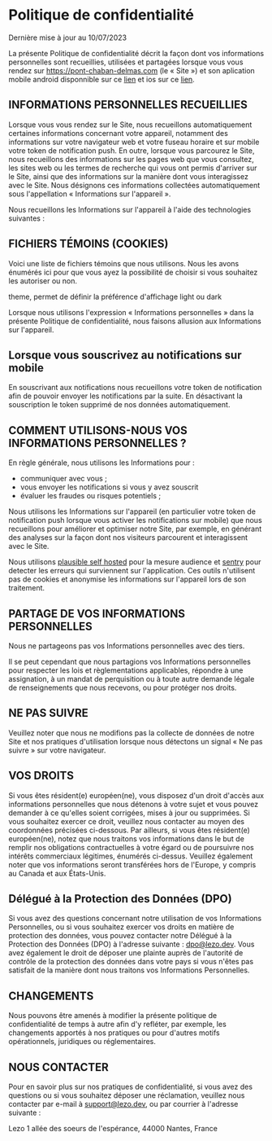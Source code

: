 # Politique de confidentialité

Dernière mise à jour au 10/07/2023

La présente Politique de confidentialité décrit la façon dont vos informations personnelles sont recueillies, utilisées et partagées lorsque vous vous rendez sur https://pont-chaban-delmas.com (le « Site ») et son aplication mobile android disponnible sur ce [lien](https://play.google.com/store/apps/details?id=com.simonboisset.monpontchaban&pli=1) et ios sur ce [lien](https://apps.apple.com/us/app/mon-pont-chaban/id6448217836).

## INFORMATIONS PERSONNELLES RECUEILLIES

Lorsque vous vous rendez sur le Site, nous recueillons automatiquement certaines informations concernant votre appareil, notamment des informations sur votre navigateur web et votre fuseau horaire et sur mobile votre token de notification push.
En outre, lorsque vous parcourez le Site, nous recueillons des informations sur les pages web que vous consultez, les sites web ou les termes de recherche qui vous ont permis d'arriver sur le Site, ainsi que des informations sur la manière dont vous interagissez avec le Site. Nous désignons ces informations collectées automatiquement sous l'appellation « Informations sur l'appareil ».

Nous recueillons les Informations sur l'appareil à l'aide des technologies suivantes :

## FICHIERS TÉMOINS (COOKIES)

Voici une liste de fichiers témoins que nous utilisons. Nous les avons énumérés ici pour que vous ayez la possibilité de choisir si vous souhaitez les autoriser ou non.

theme, permet de définir la préférence d'affichage light ou dark

Lorsque nous utilisons l'expression « Informations personnelles » dans la présente Politique de confidentialité, nous faisons allusion aux Informations sur l'appareil.

## Lorsque vous souscrivez au notifications sur mobile

En souscrivant aux notifications nous recueillons votre token de notification afin de pouvoir envoyer les notifications par la suite.
En désactivant la souscription le token supprimé de nos données automatiquement.

## COMMENT UTILISONS-NOUS VOS INFORMATIONS PERSONNELLES ?

En règle générale, nous utilisons les Informations pour :

- communiquer avec vous ;
- vous envoyer les notifications si vous y avez souscrit
- évaluer les fraudes ou risques potentiels ;

Nous utilisons les Informations sur l'appareil (en particulier votre token de notification push lorsque vous activer les notifications sur mobile) que nous recueillons pour améliorer et optimiser notre Site, par exemple, en générant des analyses sur la façon dont nos visiteurs parcourent et interagissent avec le Site.

Nous utilisons [plausible self hosted](https://plausible.io) pour la mesure audience et [sentry](https://sentry.io/welcome) pour detecter les erreurs qui surviennent sur l'application. Ces outils n'utilisent pas de cookies et anonymise les informations sur l'appareil lors de son traitement.

## PARTAGE DE VOS INFORMATIONS PERSONNELLES

Nous ne partageons pas vos Informations personnelles avec des tiers.

Il se peut cependant que nous partagions vos Informations personnelles pour respecter les lois et règlementations applicables, répondre à une assignation, à un mandat de perquisition ou à toute autre demande légale de renseignements que nous recevons, ou pour protéger nos droits.

## NE PAS SUIVRE

Veuillez noter que nous ne modifions pas la collecte de données de notre Site et nos pratiques d'utilisation lorsque nous détectons un signal « Ne pas suivre » sur votre navigateur.

## VOS DROITS

Si vous êtes résident(e) européen(ne), vous disposez d'un droit d'accès aux informations personnelles que nous détenons à votre sujet et vous pouvez demander à ce qu'elles soient corrigées, mises à jour ou supprimées. Si vous souhaitez exercer ce droit, veuillez nous contacter au moyen des coordonnées précisées ci-dessous.
Par ailleurs, si vous êtes résident(e) européen(ne), notez que nous traitons vos informations dans le but de remplir nos obligations contractuelles à votre égard ou de poursuivre nos intérêts commerciaux légitimes, énumérés ci-dessus. Veuillez également noter que vos informations seront transférées hors de l'Europe, y compris au Canada et aux États-Unis.

## Délégué à la Protection des Données (DPO)

Si vous avez des questions concernant notre utilisation de vos Informations Personnelles, ou si vous souhaitez exercer vos droits en matière de protection des données, vous pouvez contacter notre Délégué à la Protection des Données (DPO) à l'adresse suivante : dpo@lezo.dev. Vous avez également le droit de déposer une plainte auprès de l'autorité de contrôle de la protection des données dans votre pays si vous n'êtes pas satisfait de la manière dont nous traitons vos Informations Personnelles.

## CHANGEMENTS

Nous pouvons être amenés à modifier la présente politique de confidentialité de temps à autre afin d'y refléter, par exemple, les changements apportés à nos pratiques ou pour d'autres motifs opérationnels, juridiques ou réglementaires.

## NOUS CONTACTER

Pour en savoir plus sur nos pratiques de confidentialité, si vous avez des questions ou si vous souhaitez déposer une réclamation, veuillez nous contacter par e-mail à support@lezo.dev, ou par courrier à l'adresse suivante :

Lezo
1 allée des soeurs de l'espérance, 44000 Nantes, France
